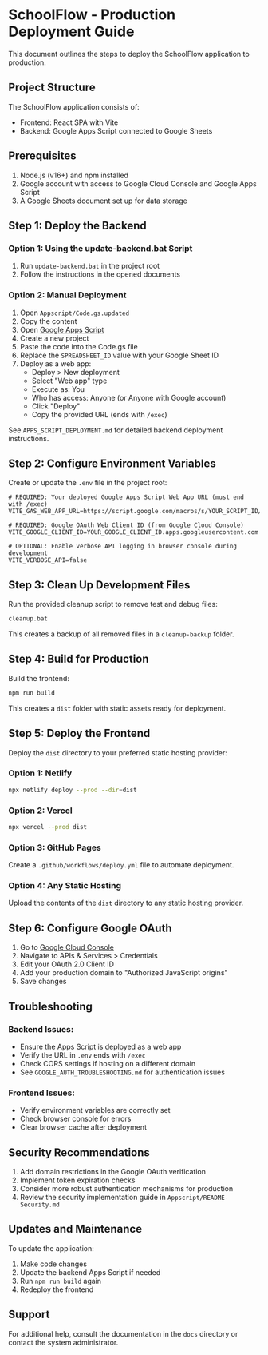 # SchoolFlow - Production Deployment Guide

This document outlines the steps to deploy the SchoolFlow application to production.

## Project Structure

The SchoolFlow application consists of:
- Frontend: React SPA with Vite
- Backend: Google Apps Script connected to Google Sheets

## Prerequisites

1. Node.js (v16+) and npm installed
2. Google account with access to Google Cloud Console and Google Apps Script
3. A Google Sheets document set up for data storage

## Step 1: Deploy the Backend

### Option 1: Using the update-backend.bat Script
1. Run `update-backend.bat` in the project root
2. Follow the instructions in the opened documents

### Option 2: Manual Deployment
1. Open `Appscript/Code.gs.updated`
2. Copy the content
3. Open [Google Apps Script](https://script.google.com/)
4. Create a new project
5. Paste the code into the Code.gs file
6. Replace the `SPREADSHEET_ID` value with your Google Sheet ID
7. Deploy as a web app:
   - Deploy > New deployment
   - Select "Web app" type
   - Execute as: You
   - Who has access: Anyone (or Anyone with Google account)
   - Click "Deploy"
   - Copy the provided URL (ends with `/exec`)

See `APPS_SCRIPT_DEPLOYMENT.md` for detailed backend deployment instructions.

## Step 2: Configure Environment Variables

Create or update the `.env` file in the project root:

```
# REQUIRED: Your deployed Google Apps Script Web App URL (must end with /exec)
VITE_GAS_WEB_APP_URL=https://script.google.com/macros/s/YOUR_SCRIPT_ID/exec

# REQUIRED: Google OAuth Web Client ID (from Google Cloud Console)
VITE_GOOGLE_CLIENT_ID=YOUR_GOOGLE_CLIENT_ID.apps.googleusercontent.com

# OPTIONAL: Enable verbose API logging in browser console during development
VITE_VERBOSE_API=false
```

## Step 3: Clean Up Development Files

Run the provided cleanup script to remove test and debug files:

```bash
cleanup.bat
```

This creates a backup of all removed files in a `cleanup-backup` folder.

## Step 4: Build for Production

Build the frontend:

```bash
npm run build
```

This creates a `dist` folder with static assets ready for deployment.

## Step 5: Deploy the Frontend

Deploy the `dist` directory to your preferred static hosting provider:

### Option 1: Netlify
```bash
npx netlify deploy --prod --dir=dist
```

### Option 2: Vercel
```bash
npx vercel --prod dist
```

### Option 3: GitHub Pages
Create a `.github/workflows/deploy.yml` file to automate deployment.

### Option 4: Any Static Hosting
Upload the contents of the `dist` directory to any static hosting provider.

## Step 6: Configure Google OAuth

1. Go to [Google Cloud Console](https://console.cloud.google.com/)
2. Navigate to APIs & Services > Credentials
3. Edit your OAuth 2.0 Client ID
4. Add your production domain to "Authorized JavaScript origins"
5. Save changes

## Troubleshooting

### Backend Issues:
- Ensure the Apps Script is deployed as a web app
- Verify the URL in `.env` ends with `/exec`
- Check CORS settings if hosting on a different domain
- See `GOOGLE_AUTH_TROUBLESHOOTING.md` for authentication issues

### Frontend Issues:
- Verify environment variables are correctly set
- Check browser console for errors
- Clear browser cache after deployment

## Security Recommendations

1. Add domain restrictions in the Google OAuth verification
2. Implement token expiration checks
3. Consider more robust authentication mechanisms for production
4. Review the security implementation guide in `Appscript/README-Security.md`

## Updates and Maintenance

To update the application:
1. Make code changes
2. Update the backend Apps Script if needed
3. Run `npm run build` again
4. Redeploy the frontend

## Support

For additional help, consult the documentation in the `docs` directory or contact the system administrator.